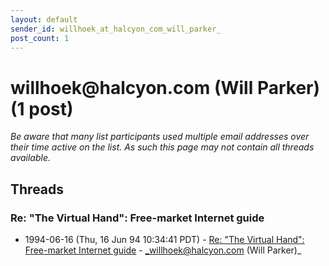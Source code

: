 ```yaml
---
layout: default
sender_id: willhoek_at_halcyon_com_will_parker_
post_count: 1
---
```


# willhoek<span>@</span>halcyon.com (Will Parker) (1 post)

_Be aware that many list participants used multiple email addresses over their time active on the list. As such this page may not contain all threads available._

## Threads

### Re: "The Virtual Hand": Free-market Internet guide
+ 1994-06-16 (Thu, 16 Jun 94 10:34:41 PDT) - [Re: "The Virtual Hand": Free-market Internet guide](/archive/1994/06/64cd5478976772c73b3ee650210151b061e25a8988773297d4be46cb2c50cdac) - _willhoek@halcyon.com (Will Parker)_

